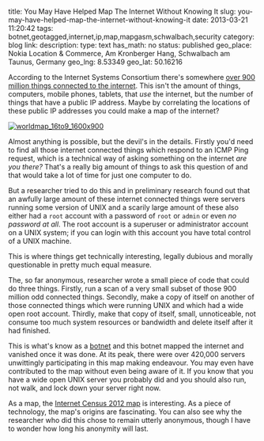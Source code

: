 title: You May Have Helped Map The Internet Without Knowing It
slug: you-may-have-helped-map-the-internet-without-knowing-it
date: 2013-03-21 11:20:42
tags: botnet,geotagged,internet,ip,map,mapgasm,schwalbach,security
category: blog
link: 
description: 
type: text
has_math: no
status: published
geo_place: Nokia Location & Commerce, Am  Kronberger Hang, Schwalbach am Taunus, Germany
geo_lng: 8.53349
geo_lat: 50.16216

According to the Internet Systems Consortium there's somewhere [over 900 million things connected to the internet](https://www.isc.org/solutions/survey "https://www.isc.org/solutions/survey"). This isn't the amount of things, computers, mobile phones, tablets, that *use* the internet, but the number of things that have a public IP address. Maybe by correlating the locations of these public IP addresses you could make a map of the internet?

<!-- TEASER_END -->

[![worldmap_16to9_1600x900](/wp-content/uploads/2013/03/worldmap_16to9_1600x900-1024x576.png)](https://internetcensus2012.bitbucket.org/images.html "https://internetcensus2012.bitbucket.org/images.html")

Almost anything is possible, but the devil's in the details. Firstly you'd need to find all those internet connected things which respond to an ICMP Ping request, which is a technical way of asking something on the internet *are you there?* That's a really big amount of things to ask this question of and that would take a lot of time for just one computer to do. 

But a researcher tried to do this and in preliminary research found out that an awfully large amount of these internet connected things were servers running some version of UNIX and a scarily large amount of these also either had a `root` account with a password of `root` or `admin` or even *no password at all*. The root account is a superuser or administrator account on a UNIX system; if you can login with this account you have total control of a UNIX machine.

This is where things get technically interesting, legally dubious and morally questionable in pretty much equal measure.

The, so far anonymous, researcher wrote a small piece of code that could do three things. Firstly, run a scan of a very small subset of those 900 million odd connected things. Secondly, make a copy of itself on another of those connected things which were running UNIX and which had a wide open root account. Thirdly, make that copy of itself, small, unnoticeable, not consume too much system resources or bandwidth and delete itself after it had finished.

This is what's know as a [botnet](https://en.wikipedia.org/wiki/Botnet "https://en.wikipedia.org/wiki/Botnet") and this botnet mapped the internet and vanished once it was done. At its peak, there were over 420,000 servers unwittingly participating in this map making endeavour. You may even have contributed to the map without even being aware of it. If you know that you have a wide open UNIX server you probably did and you should also run, not walk, and lock down your server right now.

As a map, the [Internet Census 2012 map](https://internetcensus2012.bitbucket.org/paper.html "https://internetcensus2012.bitbucket.org/paper.html") is interesting. As a piece of technology, the map's origins are fascinating. You can also see why the researcher who did this chose to remain utterly anonymous, though I have to wonder how long his anonymity will last.






